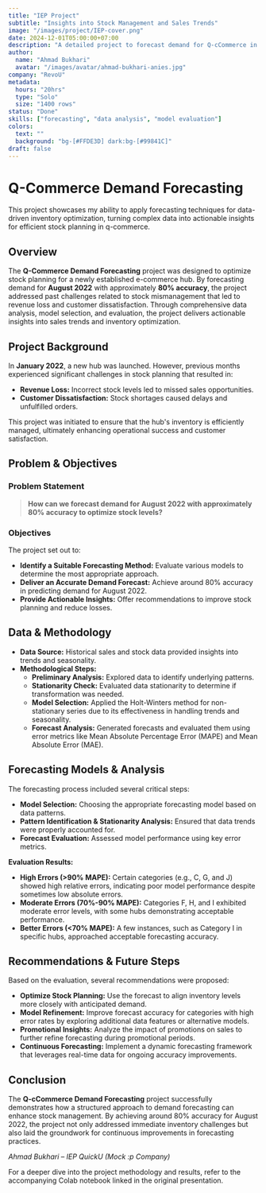 ```yaml
---
title: "IEP Project"
subtitle: "Insights into Stock Management and Sales Trends"
image: "/images/project/IEP-cover.png"
date: 2024-12-01T05:00:00+07:00
description: "A detailed project to forecast demand for Q-cCommerce in August 2022, aimed at optimizing stock planning and ensuring customer satisfaction."
author:
  name: "Ahmad Bukhari"
  avatar: "/images/avatar/ahmad-bukhari-anies.jpg"
company: "RevoU"
metadata:
  hours: "20hrs"
  type: "Solo"
  size: "1400 rows"
status: "Done"
skills: ["forecasting", "data analysis", "model evaluation"]
colors:
  text: ""
  background: "bg-[#FFDE3D] dark:bg-[#99841C]"
draft: false
---
```


# Q-Commerce Demand Forecasting
This project showcases my ability to apply forecasting techniques for data-driven inventory optimization, turning complex data into actionable insights for efficient stock planning in q-commerce.

## Overview
The **Q-Commerce Demand Forecasting** project was designed to optimize stock planning for a newly established e-commerce hub. By forecasting demand for **August 2022** with approximately **80% accuracy**, the project addressed past challenges related to stock mismanagement that led to revenue loss and customer dissatisfaction. Through comprehensive data analysis, model selection, and evaluation, the project delivers actionable insights into sales trends and inventory optimization.

## Project Background
In **January 2022**, a new hub was launched. However, previous months experienced significant challenges in stock planning that resulted in:
- **Revenue Loss:** Incorrect stock levels led to missed sales opportunities.
- **Customer Dissatisfaction:** Stock shortages caused delays and unfulfilled orders.

This project was initiated to ensure that the hub's inventory is efficiently managed, ultimately enhancing operational success and customer satisfaction.

## Problem & Objectives

### Problem Statement
> **How can we forecast demand for August 2022 with approximately 80% accuracy to optimize stock levels?**

### Objectives
The project set out to:
- **Identify a Suitable Forecasting Method:** Evaluate various models to determine the most appropriate approach.
- **Deliver an Accurate Demand Forecast:** Achieve around 80% accuracy in predicting demand for August 2022.
- **Provide Actionable Insights:** Offer recommendations to improve stock planning and reduce losses.

## Data & Methodology
- **Data Source:** Historical sales and stock data provided insights into trends and seasonality.
- **Methodological Steps:**
  - **Preliminary Analysis:** Explored data to identify underlying patterns.
  - **Stationarity Check:** Evaluated data stationarity to determine if transformation was needed.
  - **Model Selection:** Applied the Holt-Winters method for non-stationary series due to its effectiveness in handling trends and seasonality.
  - **Forecast Analysis:** Generated forecasts and evaluated them using error metrics like Mean Absolute Percentage Error (MAPE) and Mean Absolute Error (MAE).

## Forecasting Models & Analysis
The forecasting process included several critical steps:
- **Model Selection:** Choosing the appropriate forecasting model based on data patterns.
- **Pattern Identification & Stationarity Analysis:** Ensured that data trends were properly accounted for.
- **Forecast Evaluation:** Assessed model performance using key error metrics.

**Evaluation Results:**
- **High Errors (>90% MAPE):** Certain categories (e.g., C, G, and J) showed high relative errors, indicating poor model performance despite sometimes low absolute errors.
- **Moderate Errors (70%-90% MAPE):** Categories F, H, and I exhibited moderate error levels, with some hubs demonstrating acceptable performance.
- **Better Errors (<70% MAPE):** A few instances, such as Category I in specific hubs, approached acceptable forecasting accuracy.

## Recommendations & Future Steps
Based on the evaluation, several recommendations were proposed:
- **Optimize Stock Planning:** Use the forecast to align inventory levels more closely with anticipated demand.
- **Model Refinement:** Improve forecast accuracy for categories with high error rates by exploring additional data features or alternative models.
- **Promotional Insights:** Analyze the impact of promotions on sales to further refine forecasting during promotional periods.
- **Continuous Forecasting:** Implement a dynamic forecasting framework that leverages real-time data for ongoing accuracy improvements.

## Conclusion
The **Q-cCommerce Demand Forecasting** project successfully demonstrates how a structured approach to demand forecasting can enhance stock management. By achieving around 80% accuracy for August 2022, the project not only addressed immediate inventory challenges but also laid the groundwork for continuous improvements in forecasting practices.

*Ahmad Bukhari – IEP QuickU (Mock :p Company)*

For a deeper dive into the project methodology and results, refer to the accompanying Colab notebook linked in the original presentation.
